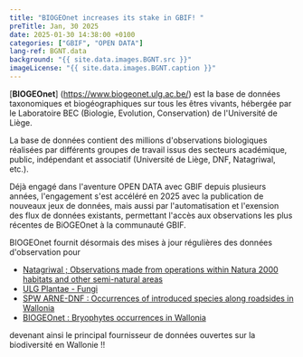 ```yaml
---
title: "BIOGEOnet increases its stake in GBIF! "
preTitle: Jan, 30 2025
date: 2025-01-30 14:38:00 +0100
categories: ["GBIF", "OPEN DATA"]
lang-ref: BGNT.data
background: "{{ site.data.images.BGNT.src }}"
imageLicense: "{{ site.data.images.BGNT.caption }}"
---
```

[**BIOGEOnet**] (https://www.biogeonet.ulg.ac.be/) est la base de données taxonomiques et biogéographiques sur tous les êtres vivants, hébergée par le Laboratoire BEC (Biologie, Evolution, Conservation) de l'Université de Liège.

La base de données contient des millions d'observations biologiques réalisées par différents groupes de travail issus des secteurs académique, public, indépendant et associatif (Université de Liège, DNF, Natagriwal, etc.).

Déjà engagé dans l'aventure OPEN DATA avec GBIF depuis plusieurs années, l'engagement s'est accéléré en 2025 avec la publication de nouveaux jeux de données, mais aussi par l'automatisation et l'exension des flux de données existants, permettant l'accès aux observations les plus récentes de BiOGEOnet à la communauté GBIF.

BIOGEOnet fournit désormais des mises à jour régulières des données d'observation pour
*  [Natagriwal ; Observations made from operations within Natura 2000 habitats and other semi-natural areas](https://www.gbif.org/dataset/ea410929-015a-4093-9c7e-7be2482668c9)
*  [ULG Plantae - Fungi](https://www.gbif.org/dataset/530c309d-0bd0-42d8-8b9e-55fe0f4d918d)
*  [SPW ARNE-DNF : Occurrences of introduced species along roadsides in Wallonia](https://www.gbif.org/dataset/93dc0e04-f4f8-4773-ab23-4fa48327fe2e)
*  [BIOGEOnet : Bryophytes occurrences in Wallonia](https://www.gbif.org/dataset/a76f8527-23e8-4ba5-bdff-f9821bdac187)

devenant ainsi le principal fournisseur de données ouvertes sur la biodiversité en Wallonie !!
